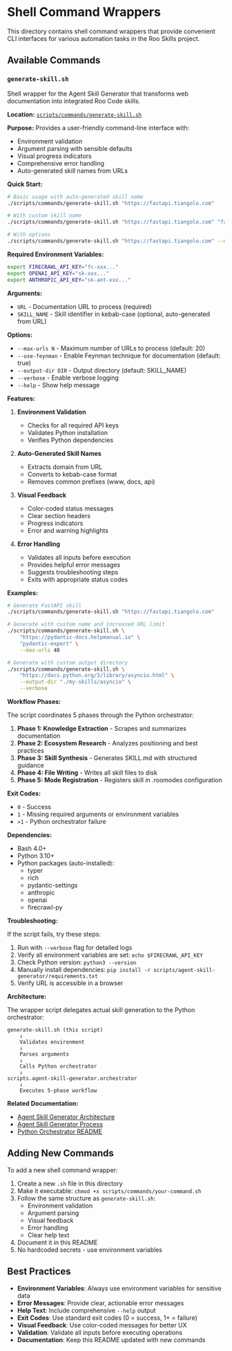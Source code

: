 # Shell Command Wrappers

This directory contains shell command wrappers that provide convenient CLI interfaces for various automation tasks in the Roo Skills project.

## Available Commands

### `generate-skill.sh`

Shell wrapper for the Agent Skill Generator that transforms web documentation into integrated Roo Code skills.

**Location:** [`scripts/commands/generate-skill.sh`](./generate-skill.sh)

**Purpose:** Provides a user-friendly command-line interface with:
- Environment validation
- Argument parsing with sensible defaults
- Visual progress indicators
- Comprehensive error handling
- Auto-generated skill names from URLs

**Quick Start:**

```bash
# Basic usage with auto-generated skill name
./scripts/commands/generate-skill.sh "https://fastapi.tiangolo.com"

# With custom skill name
./scripts/commands/generate-skill.sh "https://fastapi.tiangolo.com" "fastapi-dev"

# With options
./scripts/commands/generate-skill.sh "https://fastapi.tiangolo.com" --max-urls 30 --verbose
```

**Required Environment Variables:**

```bash
export FIRECRAWL_API_KEY="fc-xxx..."
export OPENAI_API_KEY="sk-xxx..."
export ANTHROPIC_API_KEY="sk-ant-xxx..."
```

**Arguments:**

- `URL` - Documentation URL to process (required)
- `SKILL_NAME` - Skill identifier in kebab-case (optional, auto-generated from URL)

**Options:**

- `--max-urls N` - Maximum number of URLs to process (default: 20)
- `--use-feynman` - Enable Feynman technique for documentation (default: true)
- `--output-dir DIR` - Output directory (default: SKILL_NAME)
- `--verbose` - Enable verbose logging
- `--help` - Show help message

**Features:**

1. **Environment Validation**
   - Checks for all required API keys
   - Validates Python installation
   - Verifies Python dependencies

2. **Auto-Generated Skill Names**
   - Extracts domain from URL
   - Converts to kebab-case format
   - Removes common prefixes (www, docs, api)

3. **Visual Feedback**
   - Color-coded status messages
   - Clear section headers
   - Progress indicators
   - Error and warning highlights

4. **Error Handling**
   - Validates all inputs before execution
   - Provides helpful error messages
   - Suggests troubleshooting steps
   - Exits with appropriate status codes

**Examples:**

```bash
# Generate FastAPI skill
./scripts/commands/generate-skill.sh "https://fastapi.tiangolo.com"

# Generate with custom name and increased URL limit
./scripts/commands/generate-skill.sh \
    "https://pydantic-docs.helpmanual.io" \
    "pydantic-expert" \
    --max-urls 40

# Generate with custom output directory
./scripts/commands/generate-skill.sh \
    "https://docs.python.org/3/library/asyncio.html" \
    --output-dir "./my-skills/asyncio" \
    --verbose
```

**Workflow Phases:**

The script coordinates 5 phases through the Python orchestrator:

1. **Phase 1: Knowledge Extraction** - Scrapes and summarizes documentation
2. **Phase 2: Ecosystem Research** - Analyzes positioning and best practices
3. **Phase 3: Skill Synthesis** - Generates SKILL.md with structured guidance
4. **Phase 4: File Writing** - Writes all skill files to disk
5. **Phase 5: Mode Registration** - Registers skill in .roomodes configuration

**Exit Codes:**

- `0` - Success
- `1` - Missing required arguments or environment variables
- `>1` - Python orchestrator failure

**Dependencies:**

- Bash 4.0+
- Python 3.10+
- Python packages (auto-installed):
  - typer
  - rich
  - pydantic-settings
  - anthropic
  - openai
  - firecrawl-py

**Troubleshooting:**

If the script fails, try these steps:

1. Run with `--verbose` flag for detailed logs
2. Verify all environment variables are set: `echo $FIRECRAWL_API_KEY`
3. Check Python version: `python3 --version`
4. Manually install dependencies: `pip install -r scripts/agent-skill-generator/requirements.txt`
5. Verify URL is accessible in a browser

**Architecture:**

The wrapper script delegates actual skill generation to the Python orchestrator:

```
generate-skill.sh (this script)
    ↓
    Validates environment
    ↓
    Parses arguments
    ↓
    Calls Python orchestrator
    ↓
scripts.agent-skill-generator.orchestrator
    ↓
    Executes 5-phase workflow
```

**Related Documentation:**

- [Agent Skill Generator Architecture](../../architecture/agent-skill-generator-architecture.md)
- [Agent Skill Generator Process](../../architecture/agent-skill-generator-process.md)
- [Python Orchestrator README](../agent-skill-generator/README.md)

## Adding New Commands

To add a new shell command wrapper:

1. Create a new `.sh` file in this directory
2. Make it executable: `chmod +x scripts/commands/your-command.sh`
3. Follow the same structure as `generate-skill.sh`:
   - Environment validation
   - Argument parsing
   - Visual feedback
   - Error handling
   - Clear help text
4. Document it in this README
5. No hardcoded secrets - use environment variables

## Best Practices

- **Environment Variables**: Always use environment variables for sensitive data
- **Error Messages**: Provide clear, actionable error messages
- **Help Text**: Include comprehensive `--help` output
- **Exit Codes**: Use standard exit codes (0 = success, 1+ = failure)
- **Visual Feedback**: Use color-coded messages for better UX
- **Validation**: Validate all inputs before executing operations
- **Documentation**: Keep this README updated with new commands